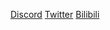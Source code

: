 [Discord](https://discord.gg/Md3cykbn36)
[Twitter](https://twitter.com/transpchan)
[Bilibili](https://space.bilibili.com/6418569)
